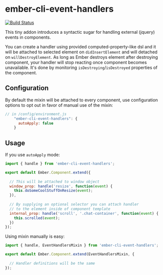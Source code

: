 # ember-cli-event-handlers

[![Build Status](https://travis-ci.org/AutoCloud/ember-cli-event-handlers.svg?branch=master)](https://travis-ci.org/AutoCloud/ember-cli-event-handlers)

This tiny addon introduces a syntactic sugar for handling external (jquery) events in components.

You can create a handler using provided computed-property-like dsl and it will be attached to selected element on `didInsertElement` and will detached on `willDestroyElement`. As long as Ember destroys element after destroying component, your handler will stop reacting once component becomes unavailable. It's done by monitoring `isDestroying`/`isDestroyed` properties of the component.

## Configuration

By default the mixin will be attached to every component, use configuration options to opt out in favor of manual use of the mixin:

```js
// in /config/environment.js
    "ember-cli-event-handlers": {
      autoApply: false  
    }
```

## Usage

If you use `autoApply` mode:
```js
import { handle } from 'ember-cli-event-handlers';

export default Ember.Component.extend({
  
  // This will be attached to window object
  window_prop: handle('resize', function(event) {
    this.doSomeCoolStuffOnResize(event);
  }),
  
  // By supplying an optional selector you can attach handler
  // to the element inside of component template
  internal_prop: handle('scroll', '.chat-container', function(event) {
    this.scrolled(event);
  })
});
```

Using mixin manually is easy:
```js
import { handle, EventHandlersMixin } from 'ember-cli-event-handlers';

export default Ember.Component.extend(EventHandlersMixin, {
  
  // Handler definitions will be the same
});
```
